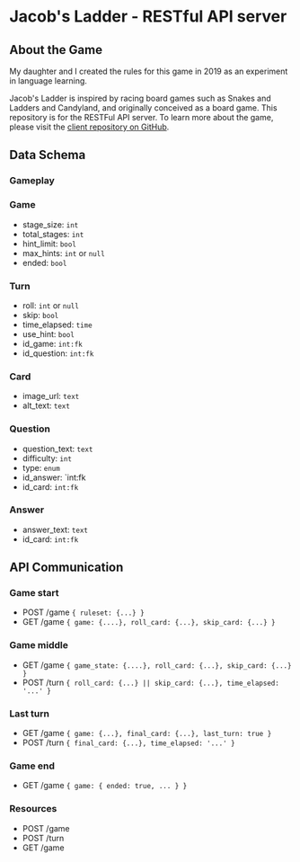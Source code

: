 # Jacob's Ladder - RESTful API server

## About the Game
My daughter and I created the rules for this game in 2019 as an experiment in language learning.

Jacob's Ladder is inspired by racing board games such as Snakes and Ladders and
Candyland, and originally conceived as a board game. This repository is for the
RESTFul API server. To learn more about the game, please visit the 
[client repository on GitHub](https://github.com/mashinke/jacobs-ladder-client).


## Data Schema

### Gameplay

### Game
- stage_size: `int`
- total_stages: `int`
- hint_limit: `bool`
- max_hints: `int` or `null`
- ended: `bool`

### Turn
- roll: `int` or `null`
- skip: `bool`
- time_elapsed: `time`
- use_hint: `bool`
- id_game: `int:fk`
- id_question: `int:fk`

### Card
- image_url: `text`
- alt_text: `text`

### Question
- question_text: `text`
- difficulty: `int`
- type: `enum`
- id_answer: `int:fk
- id_card: `int:fk`

### Answer
- answer_text: `text`
- id_card: `int:fk`

## API Communication

### Game start
- POST /game `{ ruleset: {...} }`
- GET /game `{ game: {....}, roll_card: {...}, skip_card: {...} }`

### Game middle
- GET /game `{ game_state: {....}, roll_card: {...}, skip_card: {...} }`
- POST /turn `{ roll_card: {...} || skip_card: {...}, time_elapsed: '...' }`

### Last turn
- GET /game `{ game: {...}, final_card: {...}, last_turn: true }`
- POST /turn `{ final_card: {...}, time_elapsed: '...' }`

### Game end
- GET /game `{ game: { ended: true, ... } }`

### Resources
- POST /game
- POST /turn
- GET /game
